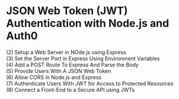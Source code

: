 # JSON Web Token (JWT) Authentication with Node.js and Auth0 

(2) Setup a Web Server in NOde.js using Express\
(3) Set the Server Port in Express Using Environment Variables\
(4) Add a POST Route To Express And Parse the Body\
(5) Provide Users With A JSON Web Token\
(6) Allow CORS in Node.js and Express\
(7) Authenticate Users With JWT for Access to Protected Resources\
(8) Connect a Front-End to a Secure API using JWTs